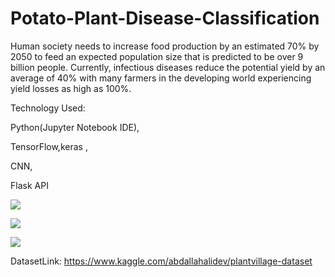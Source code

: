 # Potato-Plant-Disease-Classification
Human society needs to increase food production by an estimated 70% by 2050 to feed an expected population size that is predicted to be over 9 billion people. Currently, infectious diseases reduce the potential yield by an average of 40% with many farmers in the developing world experiencing yield losses as high as 100%. 

Technology Used:

Python(Jupyter Notebook IDE), 

TensorFlow,keras ,

CNN, 

Flask API

![](https://github.com/sathwikbs/Potato-Plant-Disease-Classification/blob/main/Images/p_eb.png)

![](https://github.com/sathwikbs/Potato-Plant-Disease-Classification/blob/main/Images/p_he.png)

![](https://github.com/sathwikbs/Potato-Plant-Disease-Classification/blob/main/Images/p_lb.png)

DatasetLink: https://www.kaggle.com/abdallahalidev/plantvillage-dataset


